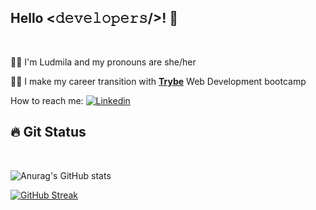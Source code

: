 <div align="left">
<h2>Hello <𝚍𝚎𝚟𝚎𝚕𝚘𝚙𝚎𝚛𝚜/>! 👋 </h2>
</div><br>

👩‍🦰 I'm Ludmila and my pronouns are she/her 

👩‍💻 I make my career transition with <a href="https://github.com/betrybe"><b>Trybe</b></a> Web Development bootcamp
  
How to reach me: [![Linkedin](https://img.shields.io/badge/-LinkedIn-blue?style=flat&logo=Linkedin&logoColor=white)](https://www.linkedin.com/in/ludmilactimoteo/)


<div align="left">
<h2>🔥 Git Status </h2>
</div><br>

![Anurag's GitHub stats](https://github-readme-stats.vercel.app/api?username=Ludmilact&theme=flag-india&show_icons=true)

[![GitHub Streak](https://github-readme-streak-stats.herokuapp.com?user=Ludmilact&theme=flag-india)](https://git.io/streak-stats)
